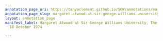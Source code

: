 ```yaml
---
annotation_page_uri: https://tanyaclement.github.io/SGW/annotations/margaret-atwood-at-sir-george-williams-university-the-poetry-series-18-october-1974-canvas-1-audience-member-6.json
annotation_page_slug: margaret-atwood-at-sir-george-williams-university-the-poetry-series-18-october-1974-canvas-1-audience-member-6
layout: annotation_page
manifest_label: Margaret Atwood at Sir George Williams University, The Poetry Series,
  18 October 1974

---
```

